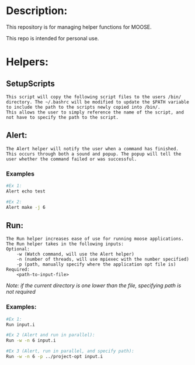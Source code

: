 # Description:

This repository is for managing helper functions for MOOSE.

This repo is intended for personal use.

# Helpers:

## SetupScripts
    This script will copy the following script files to the users /bin/ directory. The ~/.bashrc will be modified to update the $PATH variable to include the path to the scripts newly copied into /bin/.
    This allows the user to simply reference the name of the script, and not have to specify the path to the script.

## Alert:
    The Alert helper will notify the user when a command has finished. 
    This occurs through both a sound and popup. The popup will tell the user whether the command failed or was successful.
### Examples
```Bash
#Ex 1:
Alert echo test

#Ex 2:
Alert make -j 6
```

## Run:
    The Run helper increases ease of use for running moose applications.
    The Run helper takes in the following inputs:
    Optional:
        -w (Watch command, will use the Alert helper)
        -n (number of threads, will use mpiexec with the number specified)
        -p (path, manually specify where the application opt file is)
    Required:
        <path-to-input-file>
*Note: if the current directory is one lower than the <path-to-opt> file, specifying path is not required*

### Examples:
```Bash
#Ex 1:
Run input.i

#Ex 2 (Alert and run in parallel):
Run -w -n 6 input.i

#Ex 3 (Alert, run in parallel, and specify path):
Run -w -n 6 -p ../project-opt input.i
```